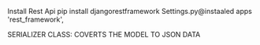 Install Rest Api
    pip install djangorestframework
Settings.py@instaaled apps
    'rest_framework',

SERIALIZER CLASS: COVERTS THE MODEL TO JSON DATA